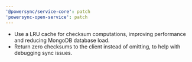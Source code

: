 ```yaml
---
'@powersync/service-core': patch
'powersync-open-service': patch
---
```


- Use a LRU cache for checksum computations, improving performance and reducing MongoDB database load.
- Return zero checksums to the client instead of omitting, to help with debugging sync issues.
